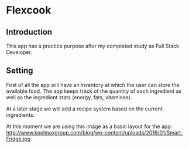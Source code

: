 # Flexcook

## Introduction
This app has a practice purpose after my completed study as Full Stack Developer.

## Setting
First of all the app will have an inventory at which the user can store the available food.
The app keeps track of the quantity of each ingredient as well as the ingredient stats (energy, fats, vitamines).

At a later stage we will add a recipe system based on the current ingredients.

At this moment we are using this image as a basic layout for the app:
http://www.koolmaxgroup.com/blog/wp-content/uploads/2016/01/Smart-Fridge.jpg
